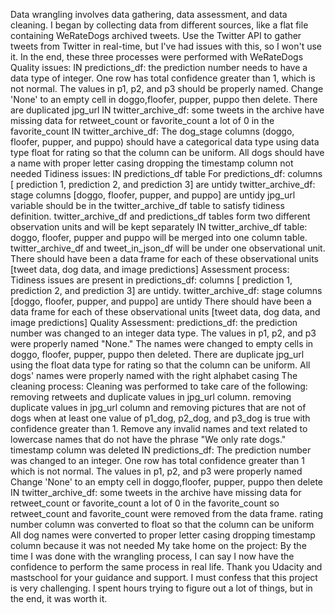 Data wrangling involves data gathering, data assessment, and data cleaning. I began by collecting data from different sources, like a flat file containing WeRateDogs archived tweets. Use the Twitter API to gather tweets from Twitter in real-time, but I've had issues with this, so I won't use it. In the end, these three processes were performed with WeRateDogs
Quality issues:
IN predictions_df: the prediction number needs to have a data type of integer. One row has total confidence greater than 1, which is not normal. The values in p1, p2, and p3 should be properly named. Change 'None' to an empty cell in doggo,floofer, pupper, puppo then delete. There are duplicated jpg_url
IN twitter_archive_df: some tweets in the archive have missing data for retweet_count or favorite_count a lot of 0 in the favorite_count IN twitter_archive_df: The dog_stage columns (doggo, floofer, pupper, and puppo) should have a categorical data type using data type float for rating so that the column can be uniform. All dogs should have a name with proper letter casing dropping the timestamp column not needed
Tidiness issues:
IN predictions_df table For predictions_df: columns [ prediction 1, prediction 2, and prediction 3] are untidy
twitter_archive_df: stage columns [doggo, floofer, pupper, and puppo] are untidy jpg_url variable should be in the twitter_archive_df table to satisfy tidiness definition. twitter_archive_df and predictions_df tables form two different observation units and will be kept separately
IN twitter_archive_df table: doggo, floofer, pupper and puppo will be merged into one column table. twitter_archive_df and tweet_in_json_df will be under one observational unit. There should have been a data frame for each of these observational units [tweet data, dog data, and image predictions]
Assessment process:
Tidiness issues are present in predictions_df: columns [ prediction 1, prediction 2, and prediction 3] are untidy. twitter_archive_df: stage columns [doggo, floofer, pupper, and puppo] are untidy There should have been a data frame for each of these observational units [tweet data, dog data, and image predictions]
Quality Assessment: predictions_df: the prediction number was changed to an integer data type. The values in p1, p2, and p3 were properly named "None." The names were changed to empty cells in doggo, floofer, pupper, puppo then deleted. There are duplicate jpg_url using the float data type for rating so that the column can be uniform. All dogs' names were properly named with the right alphabet casing
The cleaning process:
Cleaning was performed to take care of the following: removing retweets and duplicate values in jpg_url column. removing duplicate values in jpg_url column and removing pictures that are not of dogs when at least one value of p1_dog, p2_dog, and p3_dog is true with confidence greater than 1. Remove any invalid names and text related to lowercase names that do not have the phrase "We only rate dogs." timestamp column was deleted
IN predictions_df: The prediction number was changed to an integer. One row has total confidence greater than 1 which is not normal. The values in p1, p2, and p3 were properly named Change 'None' to an empty cell in doggo,floofer, pupper, puppo then delete
IN twitter_archive_df: some tweets in the archive have missing data for retweet_count or favorite_count a lot of 0 in the favorite_count so retweet_count and favorite_count were removed from the data frame.
rating number column was converted to float so that the column can be uniform All dog names were converted to proper letter casing dropping timestamp column because it was not needed
My take home on the project:
By the time I was done with the wrangling process, I can say I now have the confidence to perform the same process in real life. Thank you Udacity and mastschool for your guidance and support. I must confess that this project is very challenging. I spent hours trying to figure out a lot of things, but in the end, it was worth it.
